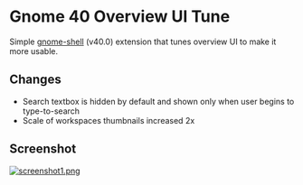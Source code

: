 # Gnome 40 Overview UI Tune

Simple [gnome-shell](https://wiki.gnome.org/Projects/GnomeShell) (v40.0) extension that tunes overview UI to make it more usable.

## Changes
 - Search textbox is hidden by default and shown only when user begins to type-to-search
 - Scale of workspaces thumbnails increased 2x

## Screenshot

[![screenshot1.png](https://i.postimg.cc/9X6JcK64/screenshot1.png)](https://postimg.cc/F1xjZWsm)
